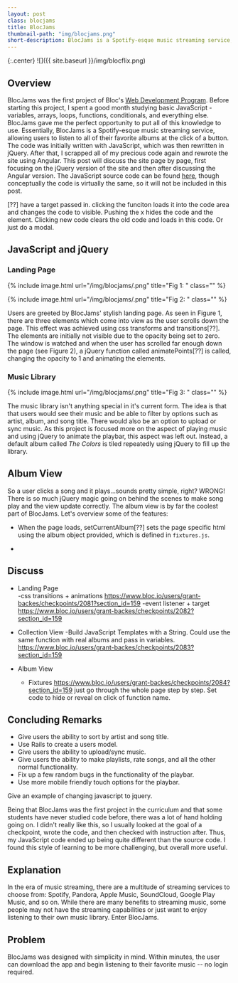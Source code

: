 ```yaml
---
layout: post
class: blocjams
title: BlocJams
thumbnail-path: "img/blocjams.png"
short-description: BlocJams is a Spotify-esque music streaming service, allowing users to listen to all of their favorite albums at the click of a button.
---
```



{:.center}
![]({{ site.baseurl }}/img/blocflix.png)

## Overview
BlocJams was the first project of Bloc's [Web Development Program](https://www.bloc.io/web-developer-track/syllabus?mkt_tok=eyJpIjoiTjJVeVpXUmlaVGs0WmpFeCIsInQiOiJlVmtWQlRcL202STlXQUVSaVpmWnUrTEo0amJXMmhEZ1wvTE5LYUtmVHBycUY4blhrKzZtMWlTNGZJa2pocDAwb2xsMWE1cUU5eTFxWDZES3pJQWFqS0p1SXMzYTcxcnJic0ZNZnpaSGRVNDhpNExjaUZuYms1ZDloMXZ6OUxzQ1hzIn0%3D). Before starting this project, I spent a good month studying basic JavaScript - variables, arrays, loops, functions, conditionals, and everything else. BlocJams gave me the perfect opportunity to put all of this knowledge to use. Essentially, BlocJams is a Spotify-esque music streaming service, allowing users to listen to all of their favorite albums at the click of a button. The code was initially written with JavaScript, which was then rewritten in jQuery. After that, I scrapped all of my precious code again and rewrote the site using Angular. This post will discuss the site page by page, first focusing on the jQuery version of the site and then after discussing the Angular version. The JavaScript source code can be found [here](), though conceptually the code is virtually the same, so it will not be included in this post. 

[??] have a target passed in. clicking the funciton loads it into the code area and changes the code to visible. Pushing the x hides the code and the element. Clicking new code clears the old code and loads in this code. Or just do a modal.

## JavaScript and jQuery

### Landing Page
{% include image.html url="/img/blocjams/.png" title="Fig 1: " class="" %}

{% include image.html url="/img/blocjams/.png" title="Fig 2: " class="" %}

Users are greeted by BlocJams' stylish landing page. As seen in Figure 1, there are three elements which come into view as the user scrolls down the page. This effect was achieved using css transforms and transitions[??]. The elements are initially not visible due to the opacity being set to zero. The window is watched and when the user has scrolled far enough down the page (see Figure 2), a jQuery function called animatePoints[??] is called, changing the opacity to 1 and animating the elements.


### Music Library
{% include image.html url="/img/blocjams/.png" title="Fig 3: " class="" %}

The music library isn't anything special in it's current form. The idea is that that users would see their music and be able to filter by options such as artist, album, and song title. There would also be an option to upload or sync music. As this project is focused more on the aspect of playing music and using jQuery to animate the playbar, this aspect was left out. Instead, a default album called *The Colors* is tiled repeatedly using jQuery to fill up the library.


## Album View

So a user clicks a song and it plays...sounds pretty simple, right? WRONG! There is so much jQuery magic going on behind the scenes to make song play and the view update correctly. The album view is by far the coolest part of BlocJams. Let's overview some of the features:

- When the page loads, setCurrentAlbum[??] sets the page specific html using the album object provided, which is defined in `fixtures.js`.

- 

## Discuss
- Landing Page  
  -css transitions + animations https://www.bloc.io/users/grant-backes/checkpoints/2081?section_id=159
  -event listener + target https://www.bloc.io/users/grant-backes/checkpoints/2082?section_id=159

- Collection View
  -Build JavaScript Templates with a String. Could use the same function with real albums and pass in variables. https://www.bloc.io/users/grant-backes/checkpoints/2083?section_id=159 

- Album View
  - Fixtures https://www.bloc.io/users/grant-backes/checkpoints/2084?section_id=159
  just go through the whole page step by step. Set code to hide or reveal on click of function name.





## Concluding Remarks
- Give users the ability to sort by artist and song title.
- Use Rails to create a users model. 
- Give users the ability to upload/sync music.
- Give users the ability to make playlists, rate songs, and all the other normal functionality.
- Fix up a few random bugs in the functionality of the playbar.
- Use more mobile friendly touch options for the playbar.



Give an example of changing javascript to jquery.

Being that BlocJams was the first project in the curriculum and that some students have never studied code before, there was a lot of hand holding going on. I didn't really like this, so I usually looked at the goal of a checkpoint, wrote the code, and then checked with instruction after. Thus, my JavaScript code ended up being quite different than the source code. I found this style of learning to be more challenging, but overall more useful. 



## Explanation
In the era of music streaming, there are a multitude of streaming services to choose from: Spotify, Pandora, Apple Music, SoundCloud, Google Play Music, and so on. While there are many benefits to streaming music, some people may not have the streaming capabilities or just want to enjoy listening to their own music library. Enter BlocJams. 

## Problem
BlocJams was designed with simplicity in mind. Within minutes, the user can download the app and begin listening to their favorite music -- no login required. 


